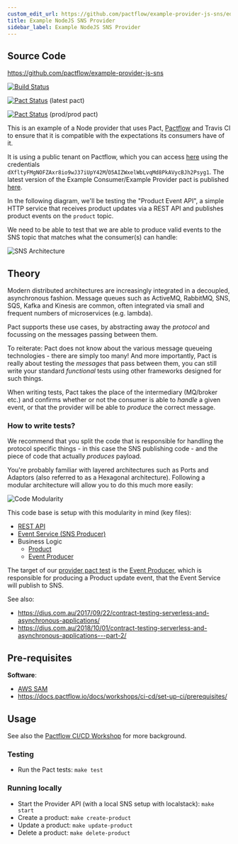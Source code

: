 ```yaml
---
custom_edit_url: https://github.com/pactflow/example-provider-js-sns/edit/master/README.md
title: Example NodeJS SNS Provider
sidebar_label: Example NodeJS SNS Provider
---
```


<!-- This file has been synced from the pactflow/example-provider-js-sns repository. Please do not edit it directly. The URL of the source file can be found in the custom_edit_url value above -->

## Source Code

https://github.com/pactflow/example-provider-js-sns


[![Build Status](https://travis-ci.com/pactflow/example-provider-js-sns.svg?branch=master)](https://travis-ci.com/pactflow/example-provider-js-sns)

[![Pact Status](https://test.pactflow.io/pacts/provider/pactflow-example-provider-js-sns/consumer/pactflow-example-consumer-js-sns/latest/badge.svg?label=provider)](https://test.pactflow.io/pacts/provider/pactflow-example-provider-js-sns/consumer/pactflow-example-consumer-js-sns/latest) (latest pact)

[![Pact Status](https://test.pactflow.io/matrix/provider/pactflow-example-provider-js-sns/latest/prod/consumer/pactflow-example-consumer-js-sns/latest/prod/badge.svg?label=provider)](https://test.pactflow.io/pacts/provider/pactflow-example-provider-js-sns/consumer/pactflow-example-consumer-js-sns/latest/prod) (prod/prod pact)

This is an example of a Node provider that uses Pact, [Pactflow](https://pactflow.io) and Travis CI to ensure that it is compatible with the expectations its consumers have of it.

It is using a public tenant on Pactflow, which you can access [here](https://test.pactflow.io) using the credentials `dXfltyFMgNOFZAxr8io9wJ37iUpY42M`/`O5AIZWxelWbLvqMd8PkAVycBJh2Psyg1`. The latest version of the Example Consumer/Example Provider pact is published [here](https://test.pactflow.io/pacts/provider/pactflow-example-provider-js-sns/consumer/pactflow-example-consumer-js-sns/latest).

In the following diagram, we'll be testing the "Product Event API", a simple HTTP service that receives product updates via a REST API and publishes product events on the `product` topic.

We need to be able to test that we are able to produce valid events to the SNS topic that matches what the consumer(s) can handle:

![SNS Architecture](https://raw.githubusercontent.com/pactflow/example-provider-js-sns/master/docs/js-sns.png)

## Theory

Modern distributed architectures are increasingly integrated in a decoupled, asynchronous fashion. Message queues such as ActiveMQ, RabbitMQ, SNS, SQS, Kafka and Kinesis are common, often integrated via small and frequent numbers of microservices (e.g. lambda).

Pact supports these use cases, by abstracting away the _protocol_ and focussing on the messages passing between them.

To reiterate: Pact does not know about the various message queueing technologies - there are simply too many! And more importantly, Pact is really about testing the _messages_ that pass between them, you can still write your standard _functional_ tests using other frameworks designed for such things.

When writing tests, Pact takes the place of the intermediary (MQ/broker etc.) and confirms whether or not the consumer is able to _handle_ a given event, or that the provider will be able to _produce_ the correct message.

### How to write tests?

We recommend that you split the code that is responsible for handling the protocol specific things - in this case the SNS publishing code - and the piece of code that actually *produces* payload.

You're probably familiar with layered architectures such as Ports and Adaptors (also referred to as a Hexagonal architecture). Following a modular architecture will allow you to do this much more easily:

![Code Modularity](https://raw.githubusercontent.com/pactflow/example-provider-js-sns/master/docs/ports-and-adapters.png)

This code base is setup with this modularity in mind (key files):

* [REST API](https://raw.githubusercontent.com/pactflow/example-provider-js-sns/master/server.js)
* [Event Service (SNS Producer)](https://raw.githubusercontent.com/pactflow/example-provider-js-sns/master/src/product/product.event.service.js)
* Business Logic
   * [Product](https://raw.githubusercontent.com/pactflow/example-provider-js-sns/master/src/product/product.js)
   * [Event Producer](https://raw.githubusercontent.com/pactflow/example-provider-js-sns/master/src/product/product.event.js)

The target of our [provider pact test](https://raw.githubusercontent.com/pactflow/example-provider-js-sns/master/src/product/product.pact.test.js) is the [Event Producer](https://raw.githubusercontent.com/pactflow/example-provider-js-sns/master/src/product/product.event.js), which is responsible for producing a Product update event, that the Event Service will publish to SNS.

See also:

* https://dius.com.au/2017/09/22/contract-testing-serverless-and-asynchronous-applications/
* https://dius.com.au/2018/10/01/contract-testing-serverless-and-asynchronous-applications---part-2/

## Pre-requisites

**Software**:

* [AWS SAM](https://docs.aws.amazon.com/serverless-application-model/latest/developerguide/serverless-sam-cli-install-mac.html)
*  https://docs.pactflow.io/docs/workshops/ci-cd/set-up-ci/prerequisites/

## Usage

See also the [Pactflow CI/CD Workshop](https://github.com/pactflow/ci-cd-workshop) for more background.

### Testing
* Run the Pact tests: `make test`

### Running  locally

* Start the Provider API (with a local SNS setup with localstack): `make start`
* Create a product: `make create-product`
* Update a product: `make update-product`
* Delete a product: `make delete-product`
